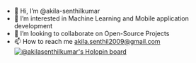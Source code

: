 - 👋 Hi, I’m @akila-senthilkumar
- 🌱 I’m interested in Machine Learning and Mobile application development
- 💞️ I’m looking to collaborate on Open-Source Projects
- 📫 How to reach me akila.senthil2009@gmail.com
[![@akilasenthilkumar's Holopin board](https://holopin.io/api/user/board?user=akilasenthilkumar)](https://holopin.io/@akilasenthilkumar)
<!---
akila-senthilkumar/akila-senthilkumar is a ✨ special ✨ repository because its `README.md` (this file) appears on your GitHub profile.
You can click the Preview link to take a look at your changes.
--->
